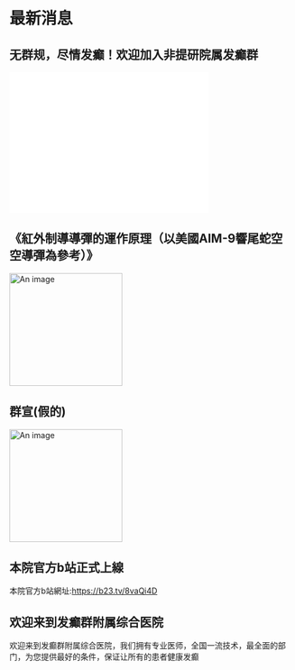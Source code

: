 # 最新消息
## 无群规，尽情发癫！欢迎加入非提研院属发癫群 <Badge type="tip" text="2024/9/17" />
<iframe src="//player.bilibili.com/player.html?isOutside=true&aid=113151014083877&bvid=BV1QmtaeME5g&cid=25892882427&p=1"
        scrolling="no"
        border="0"
        frameborder="0"
        allowfullscreen="true"
        style="width: 70%; height: 250px;">
</iframe>

## 《紅外制導導彈的運作原理（以美國AIM-9響尾蛇空空導彈為參考）》<Badge type="tip" text="2024/9/12" /> <Badge type="info" text="群員要求" />
<img src="./27.jpg" alt="An image" width="200"/>

## 群宣(假的) <Badge type="tip" text="2024/9/9" /> <Badge type="info" text="群員要求" />
<img src="./26.jpg" alt="An image" width="200"/>

## 本院官方b站正式上線 <Badge type="tip" text="2024/8/18" />
本院官方b站網址:https://b23.tv/8vaQi4D
## 欢迎来到发癫群附属综合医院 <Badge type="tip" text="2024/8/11" />
欢迎来到发癫群附属综合医院，我们拥有专业医师，全国一流技术，最全面的部门，为您提供最好的条件，保证让所有的患者健康发癫